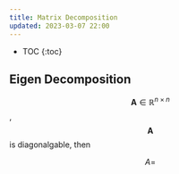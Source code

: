 ```yaml
---
title: Matrix Decomposition 
updated: 2023-03-07 22:00
---
```




* TOC
{:toc}

## Eigen Decomposition

$$ \mathbf{A} \in \mathbb{R}^{n \times n}$$, $$\mathbf{A}$$ is diagonalgable, then 

$$ A= $$